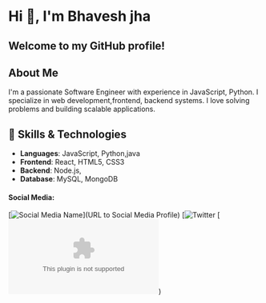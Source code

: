 # Hi 👋, I'm Bhavesh jha 

## Welcome to my GitHub profile!

## About Me
I'm a passionate Software Engineer with experience in  JavaScript, Python. I specialize in  web development,frontend, backend systems. I love solving problems and building scalable applications.

## 🚀 Skills & Technologies
- **Languages**: JavaScript, Python,java
- **Frontend**: React, HTML5, CSS3
- **Backend**: Node.js,
- **Database**: MySQL, MongoDB

#### Social Media:
[![Social Media Name](file:///C:/Users/ABC/Pictures/tw.svg)](URL to Social Media Profile)
[![Twitter](ttps://x.com/jhabhavesh20?s=09)
[![Email](bhaveshkumarjha4@gmail.com))



